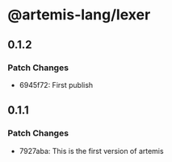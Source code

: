 # @artemis-lang/lexer

## 0.1.2

### Patch Changes

- 6945f72: First publish

## 0.1.1

### Patch Changes

- 7927aba: This is the first version of artemis
